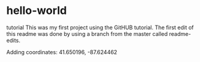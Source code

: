 # hello-world
tutorial
This was my first project using the GitHUB tutorial.
The first edit of this readme was done by using a branch from the master called readme-edits.

Adding coordinates:
41.650196, -87.624462
